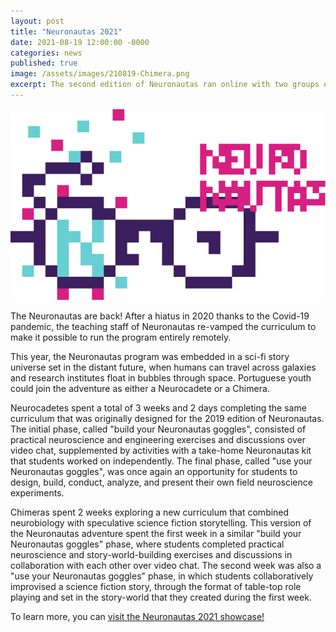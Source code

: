 ```yaml
---
layout: post
title: "Neuronautas 2021"
date: 2021-08-19 12:00:00 -0000
categories: news
published: true
image: /assets/images/210819-Chimera.png
excerpt: The second edition of Neuronautas ran online with two groups of students -- the Neurocadetes and the Chimeras!
---
```


<p align="center">
  <img src=/assets/images/210819-NeuronautasGlasses.png>
</p>

The Neuronautas are back! After a hiatus in 2020 thanks to the Covid-19 pandemic, the teaching staff of Neuronautas re-vamped the curriculum to make it possible to run the program entirely remotely. 

This year, the Neuronautas program was embedded in a sci-fi story universe set in the distant future, when humans can travel across galaxies and research institutes float in bubbles through space. Portuguese youth could join the adventure as either a Neurocadete or a Chimera. 

Neurocadetes spent a total of 3 weeks and 2 days completing the same curriculum that was originally designed for the 2019 edition of Neuronautas. The initial phase, called "build your Neuronautas goggles", consisted of practical neuroscience and engineering exercises and discussions over video chat, supplemented by activities with a take-home Neuronautas kit that students worked on independently. The final phase, called "use your Neuronautas goggles", was once again an opportunity for students to design, build, conduct, analyze, and present their own field neuroscience experiments. 

Chimeras spent 2 weeks exploring a new curriculum that combined neurobiology with speculative science fiction storytelling. This version of the Neuronautas adventure spent the first week in a similar "build your Neuronautas goggles" phase, where students completed practical neuroscience and story-world-building exercises and discussions in collaboration with each other over video chat. The second week was also a "use your Neuronautas goggles" phase, in which students collaboratively improvised a science fiction story, through the format of table-top role playing and set in the story-world that they created during the first week. 

To learn more, you can [visit the Neuronautas 2021 showcase!](https://neuronautas.github.io/2021-showcase/)